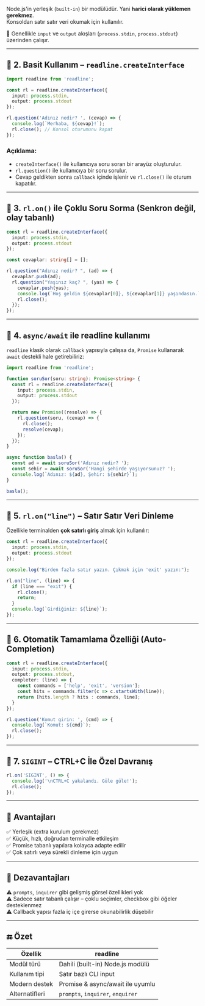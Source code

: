
Node.js'in yerleşik (`built-in`) bir modülüdür. Yani **harici olarak yüklemen gerekmez**.  
Konsoldan satır satır veri okumak için kullanılır.

📌 Genellikle `input` ve `output` akışları (`process.stdin`, `process.stdout`) üzerinden çalışır.

---

## 🔹 2. Basit Kullanım – `readline.createInterface`

```ts
import readline from 'readline';

const rl = readline.createInterface({
  input: process.stdin,
  output: process.stdout
});

rl.question('Adınız nedir? ', (cevap) => {
  console.log(`Merhaba, ${cevap}!`);
  rl.close(); // Konsol oturumunu kapat
});
```

### Açıklama:

- `createInterface()` ile kullanıcıya soru soran bir arayüz oluşturulur.
- `rl.question()` ile kullanıcıya bir soru sorulur.
- Cevap geldikten sonra `callback` içinde işlenir ve `rl.close()` ile oturum kapatılır.

---

## 🔹 3. `rl.on()` ile Çoklu Soru Sorma (Senkron değil, olay tabanlı)

```ts
const rl = readline.createInterface({
  input: process.stdin,
  output: process.stdout
});

const cevaplar: string[] = [];

rl.question("Adınız nedir? ", (ad) => {
  cevaplar.push(ad);
  rl.question("Yaşınız kaç? ", (yas) => {
    cevaplar.push(yas);
    console.log(`Hoş geldin ${cevaplar[0]}, ${cevaplar[1]} yaşındasın.`);
    rl.close();
  });
});
```

---

## 🔹 4. `async/await` ile readline kullanımı

`readline` klasik olarak `callback` yapısıyla çalışsa da, `Promise` kullanarak `await` destekli hale getirebiliriz:

```ts
import readline from 'readline';

function soruSor(soru: string): Promise<string> {
  const rl = readline.createInterface({
    input: process.stdin,
    output: process.stdout
  });

  return new Promise((resolve) => {
    rl.question(soru, (cevap) => {
      rl.close();
      resolve(cevap);
    });
  });
}

async function basla() {
  const ad = await soruSor('Adınız nedir? ');
  const sehir = await soruSor('Hangi şehirde yaşıyorsunuz? ');
  console.log(`Adınız: ${ad}, Şehir: ${sehir}`);
}

basla();
```

---

## 🔹 5. `rl.on("line")` – Satır Satır Veri Dinleme

Özellikle terminalden **çok satırlı giriş** almak için kullanılır:

```ts
const rl = readline.createInterface({
  input: process.stdin,
  output: process.stdout
});

console.log("Birden fazla satır yazın. Çıkmak için 'exit' yazın:");

rl.on("line", (line) => {
  if (line === "exit") {
    rl.close();
    return;
  }
  console.log(`Girdiğiniz: ${line}`);
});
```

---

## 🔹 6. Otomatik Tamamlama Özelliği (Auto-Completion)

```ts
const rl = readline.createInterface({
  input: process.stdin,
  output: process.stdout,
  completer: (line) => {
    const commands = ['help', 'exit', 'version'];
    const hits = commands.filter(c => c.startsWith(line));
    return [hits.length ? hits : commands, line];
  }
});

rl.question('Komut girin: ', (cmd) => {
  console.log(`Komut: ${cmd}`);
  rl.close();
});
```

---

## 🔹 7. `SIGINT` – CTRL+C İle Özel Davranış

```ts
rl.on('SIGINT', () => {
  console.log('\nCTRL+C yakalandı. Güle güle!');
  rl.close();
});
```

---

## 🔸 Avantajları

✅ Yerleşik (extra kurulum gerekmez)  
✅ Küçük, hızlı, doğrudan terminalle etkileşim  
✅ Promise tabanlı yapılara kolayca adapte edilir  
✅ Çok satırlı veya sürekli dinleme için uygun

---

## 🔸 Dezavantajları

⚠️ `prompts`, `inquirer` gibi gelişmiş görsel özellikleri yok  
⚠️ Sadece satır tabanlı çalışır – çoklu seçimler, checkbox gibi öğeler desteklenmez  
⚠️ Callback yapısı fazla iç içe girerse okunabilirlik düşebilir

---

## 🔚 Özet

|Özellik|readline|
|---|---|
|Modül türü|Dahili (built-in) Node.js modülü|
|Kullanım tipi|Satır bazlı CLI input|
|Modern destek|Promise & async/await ile uyumlu|
|Alternatifleri|`prompts`, `inquirer`, `enquirer`|
